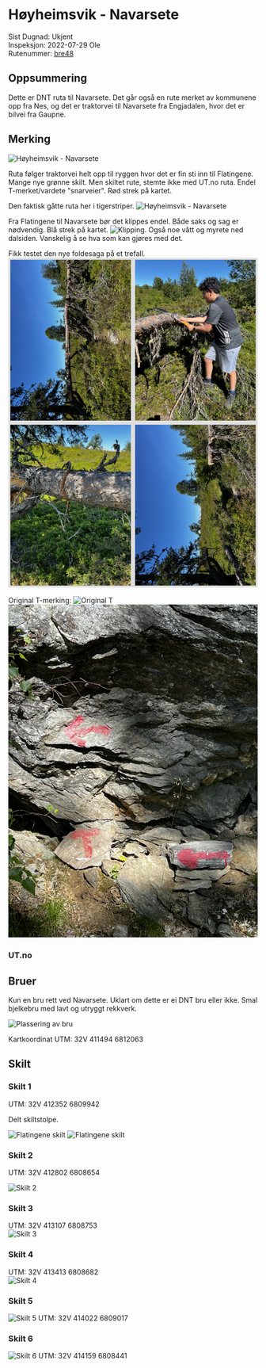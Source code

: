 # Høyheimsvik - Navarsete

Sist Dugnad: Ukjent  
Inspeksjon: 2022-07-29 Ole  
Rutenummer: [bre48](https://ut.no/rutebeskrivelse/137059/fra-navarsete-til-hyheimsvik)  

## Oppsummering

Dette er DNT ruta til Navarsete. Det går også en rute merket av kommunene opp fra Nes, og det er traktorvei til Navarsete fra Engjadalen, hvor det er bilvei fra Gaupne.

## Merking

![Høyheimsvik - Navarsete](/bre48/Kart-Navarsete-Høyheimsvik.png)

Ruta følger traktorvei helt opp til ryggen hvor det er fin sti inn til Flatingene.
Mange nye grønne skilt. Men skiltet rute, stemte ikke med UT.no ruta. Endel T-merket/vardete "snarveier". Rød strek på kartet.

Den faktisk gåtte ruta her i tigerstriper.
![Høyheimsvik - Navarsete](/bre48/Gåttrute.png)


Fra Flatingene til Navarsete bør det klippes endel. Både saks og sag er nødvendig. Blå strek på kartet.
![Klipping](/bre48/IMG_3305.JPG). Også noe vått og myrete ned dalsiden. Vanskelig å se hva som kan gjøres med det.


Fikk testet den nye foldesaga på et trefall.
![Trefall](/bre48/tre.jpg)

Original T-merking:
![Original T](/bre48/IMG_3282.JPG)
![Original T](/bre48/IMG_3275.JPG)


### UT.no



## Bruer

Kun en bru rett ved Navarsete. Uklart om dette er ei DNT bru eller ikke. Smal bjelkebru med lavt og utryggt rekkverk.

![Plassering av bru](/bre48/IMG_3307.JPG)

Kartkoordinat UTM: 32V 411494 6812063 


## Skilt

### Skilt 1
UTM: 32V 412352 6809942   

Delt skiltstolpe.

![Flatingene skilt](/bre48/IMG_3298.JPG)
![Flatingene skilt](/bre48/IMG_3299.JPG)

### Skilt 2
UTM: 32V 412802 6808654 

![Skilt 2](/bre48/IMG_3283.JPG)

### Skilt 3
UTM: 32V 413107 6808753  
![Skilt 3](/bre48/IMG_3281.JPG)

### Skilt 4
UTM: 32V 413413 6808682  
![Skilt 4](/bre48/IMG_3278.JPG)

### Skilt 5
![Skilt 5](/bre48/IMG_3276.JPG)
UTM: 32V 414022 6809017 

### Skilt 6
![Skilt 6](/bre48/IMG_3273.JPG)
UTM: 32V 414159 6808441 

